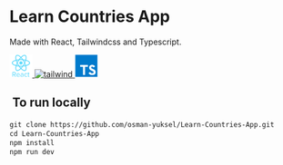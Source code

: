 # Learn Countries App

Made with React, Tailwindcss and Typescript.
<p align="left"> <a href="https://reactjs.org/" target="_blank" rel="noreferrer"> <img src="https://raw.githubusercontent.com/devicons/devicon/master/icons/react/react-original-wordmark.svg" alt="react" width="40" height="40"/> </a> <a href="https://tailwindcss.com/" target="_blank" rel="noreferrer"> <img src="https://www.vectorlogo.zone/logos/tailwindcss/tailwindcss-icon.svg" alt="tailwind" width="40" height="40"/> </a> <a href="https://www.typescriptlang.org/" target="_blank" rel="noreferrer"> <img src="https://raw.githubusercontent.com/devicons/devicon/master/icons/typescript/typescript-original.svg" alt="typescript" width="40" height="40"/> </a> </p>

<h2>&nbspTo run locally</h2>
<div class="snippet-clipboard-content notranslate position-relative overflow-auto"><pre class="notranslate">
<code>git clone https://github.com/osman-yuksel/Learn-Countries-App.git
cd Learn-Countries-App
npm install 
npm run dev
</code>
</div>
